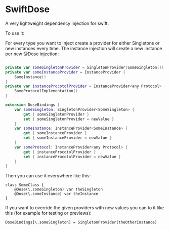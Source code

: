 # SwiftDose

A very lightweight dependency injection for swift. 

To use it:

For every type you want to inject create a provider for either Singletons or new instances every time.
The instance injection will create a new instance per new @Dose injection:

``` swift

private var someSingletonProvider = SingletonProvider(SomeSingleton())
private var someInstanceProvider = InstanceProvider {
    SomeInstance()
}
private var instanceProcotolProvider = InstanceProvider<any Protocol> {
    SomeProtocolImplementation()
}

extension DoseBindings {
    var someSingleton: SingletonProvider<SomeSingleton> {
        get { someSingletonProvider }
        set { someSingletonProvider = newValue }
    }
    var someInstance: InstanceProvider<SomeInstance> {
        get { someInstanceProvider }
        set { someInstanceProvider = newValue }
    }
    var someProtocol: InstanceProvider<any Protocol> {
        get { instanceProcotolProvider }
        set { instanceProcotolProvider = newValue }
    }
}

```

Then you can use it everywhere like this:

```
class SomeClass {
    @Dose(\.someSingleton) var theSingleton
    @Dose(\.someInstance) var theInstance
}
```

If you want to override the given providers with new values you can to it like this (for example for testing or previews):

```
DoseBindings[\.someSingleton] = SingletonProvider(theOtherInstance)
```

